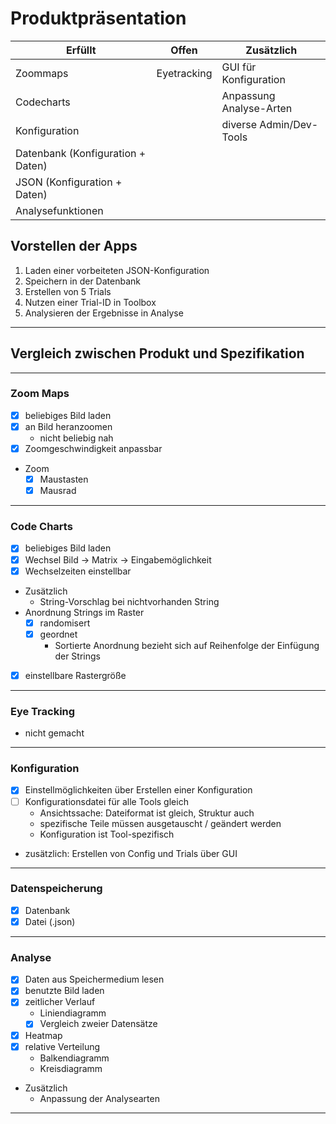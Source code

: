 # Produktpräsentation

| Erfüllt                           | Offen       | Zusätzlich              |
| --------------------------------- | ----------- | ----------------------- |
| Zoommaps                          | Eyetracking | GUI für Konfiguration   |
| Codecharts                        |             | Anpassung Analyse-Arten |
| Konfiguration                     |             | diverse Admin/Dev-Tools |
| Datenbank (Konfiguration + Daten) |             |                         |
| JSON (Konfiguration + Daten)      |             |                         |
| Analysefunktionen                 |             |                         |

## Vorstellen der Apps
1. Laden einer vorbeiteten JSON-Konfiguration
2. Speichern in der Datenbank
3. Erstellen von 5 Trials
4. Nutzen einer Trial-ID in Toolbox
5. Analysieren der Ergebnisse in Analyse

---

## Vergleich zwischen Produkt und Spezifikation
---
### Zoom Maps
- [X] beliebiges Bild laden
- [X] an Bild heranzoomen
  - nicht beliebig nah
- [X] Zoomgeschwindigkeit anpassbar
- Zoom
  - [X] Maustasten
  - [x] Mausrad
---

### Code Charts
- [X] beliebiges Bild laden
- [X] Wechsel Bild -> Matrix -> Eingabemöglichkeit
- [X] Wechselzeiten einstellbar
- Zusätzlich
  - String-Vorschlag bei nichtvorhanden String
- Anordnung Strings im Raster
  - [X] randomisert
  - [x] geordnet
    - Sortierte Anordnung bezieht sich auf Reihenfolge der Einfügung der Strings
- [X] einstellbare Rastergröße
---

### Eye Tracking
- nicht gemacht
---

### Konfiguration
- [X] Einstellmöglichkeiten über Erstellen einer Konfiguration
- [ ] Konfigurationsdatei für alle Tools gleich
  - Ansichtssache: Dateiformat ist gleich, Struktur auch
  - spezifische Teile müssen ausgetauscht / geändert werden
  - Konfiguration ist Tool-spezifisch
- zusätzlich: Erstellen von Config und Trials über GUI
---

### Datenspeicherung
- [X] Datenbank
- [X] Datei (.json)
---

### Analyse
- [X] Daten aus Speichermedium lesen
- [X] benutzte Bild laden
- [X] zeitlicher Verlauf
  - Liniendiagramm
  - [X] Vergleich zweier Datensätze
- [X] Heatmap
- [X] relative Verteilung
  - Balkendiagramm
  - Kreisdiagramm
- Zusätzlich
  - Anpassung der Analysearten
---
